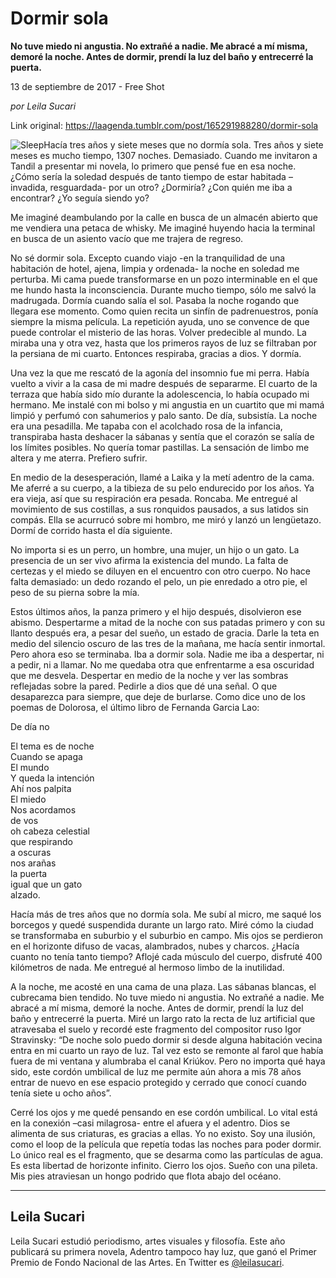 # Dormir sola

**No tuve miedo ni angustia. No extrañé a nadie. Me abracé a mí misma, demoré la noche. Antes de dormir, prendí la luz del baño y entrecerré la puerta.**

13 de septiembre de 2017 - Free Shot

_por Leila Sucari_

Link original: https://laagenda.tumblr.com/post/165291988280/dormir-sola

![Sleep](https://64.media.tumblr.com/4a1598dcefe08aefdd2e2ab4fcf491e1/tumblr_inline_pjzvczM2oG1t6q87u_500.jpg)Hacía tres años y siete meses que no dormía sola. Tres años y siete meses es mucho tiempo, 1307 noches. Demasiado. Cuando me invitaron a Tandil a presentar mi novela, lo primero que pensé fue en esa noche.  ¿Cómo sería la soledad después de tanto tiempo de estar habitada –invadida, resguardada- por un otro?  ¿Dormiría? ¿Con quién me iba a encontrar? ¿Yo seguía siendo yo? 

Me imaginé deambulando por la calle en busca de un almacén abierto que me vendiera una petaca de whisky. Me imaginé huyendo hacia la terminal en busca de un asiento vacío que me trajera de regreso. 

 No sé dormir sola. Excepto cuando viajo -en la tranquilidad de una habitación de hotel, ajena, limpia y ordenada- la noche en soledad me perturba. Mi cama puede transformarse en un pozo interminable en el que me hundo hasta la inconsciencia. Durante mucho tiempo, sólo me salvó la madrugada. Dormía cuando salía el sol. Pasaba la noche rogando que llegara ese momento. Como quien recita un sinfín de  padrenuestros, ponía siempre la misma película. La repetición ayuda, uno se convence de que puede controlar el misterio de las horas. Volver predecible al mundo. La miraba una y otra vez, hasta que los primeros rayos de luz se filtraban por la persiana de mi cuarto. Entonces respiraba, gracias a dios. Y dormía.

 Una vez la que me rescató de la agonía del insomnio fue mi perra. Había vuelto a vivir a la casa de mi madre después de separarme. El cuarto de la terraza que había sido mío durante la adolescencia, lo había ocupado mi hermano. Me instalé con mi bolso y mi angustia en un cuartito que mi mamá limpió y perfumó con sahumerios y palo santo. De día, subsistía. La noche era una pesadilla. Me tapaba con el acolchado rosa de la infancia, transpiraba hasta deshacer la sábanas y sentía que el corazón se salía de los límites posibles. No quería tomar pastillas. La sensación de limbo me altera y me aterra. Prefiero sufrir. 

En medio de la desesperación, llamé a Laika y la metí adentro de la cama. Me aferré a su cuerpo, a la tibieza de su pelo endurecido por los años. Ya era vieja, así que su respiración era pesada. Roncaba. Me entregué al movimiento de sus costillas, a sus ronquidos pausados, a sus latidos sin compás. Ella se acurrucó sobre mi hombro, me miró y lanzó un lengüetazo. Dormí de corrido hasta el día siguiente. 

No importa si es un perro, un hombre, una mujer, un hijo o un gato. La presencia de un ser vivo afirma la existencia del mundo. La falta de certezas y el miedo se diluyen en el encuentro con otro cuerpo. No hace falta demasiado: un dedo rozando el pelo, un pie enredado a otro pie, el peso de su pierna sobre la mía.

Estos últimos años, la panza primero y el hijo después, disolvieron ese abismo. Despertarme a mitad de la noche con sus patadas primero y con su llanto después era, a pesar del sueño, un estado de gracia. Darle la teta en medio del silencio oscuro de las tres de la mañana, me hacía sentir inmortal. Pero ahora eso se terminaba. Iba a dormir sola. Nadie me iba a despertar, ni a pedir, ni a llamar. No me quedaba otra que enfrentarme a esa oscuridad que me desvela. Despertar en medio de la noche y ver las sombras reflejadas sobre la pared. Pedirle a dios que dé una señal. O que desaparezca para siempre, que deje de burlarse. Como dice uno de los poemas de Dolorosa, el último libro de Fernanda Garcia Lao:

De día no

El tema es de noche  
Cuando se apaga  
El mundo  
Y queda la intención  
Ahí nos palpita  
El miedo  
Nos acordamos  
de vos  
oh cabeza celestial  
que respirando  
a oscuras  
nos arañas  
la puerta  
igual que un gato  
alzado.

Hacía más de tres años que no dormía sola. Me subí al micro, me saqué los borcegos y quedé suspendida durante un largo rato. Miré cómo la ciudad se transformaba en suburbio y el suburbio en campo. Mis ojos se perdieron en el horizonte difuso de vacas, alambrados, nubes y charcos. ¿Hacía cuanto no tenía tanto tiempo? Aflojé cada músculo del cuerpo, disfruté 400 kilómetros de nada.  Me entregué al hermoso limbo de la inutilidad.

A la noche, me acosté en una cama de una plaza. Las sábanas blancas, el cubrecama bien tendido. No tuve miedo ni angustia. No extrañé a nadie. Me abracé a mí misma, demoré la noche. Antes de dormir, prendí la luz del baño y entrecerré la puerta. Miré un largo rato la recta de luz artificial que atravesaba el suelo y recordé este fragmento del compositor ruso Igor Stravinsky: “De noche solo puedo dormir si desde alguna habitación vecina entra en mi cuarto un rayo de luz. Tal vez esto se remonte al farol que había fuera de mi ventana y alumbraba el canal Kriúkov. Pero no importa qué haya sido, este cordón umbilical de luz me permite aún ahora a mis 78 años entrar de nuevo en ese espacio protegido y cerrado que conocí cuando tenía siete u ocho años”. 

Cerré los ojos y me quedé pensando en ese cordón umbilical. Lo vital está en la conexión –casi milagrosa- entre el afuera y el adentro. Dios se alimenta de sus criaturas, es gracias a ellas. Yo no existo. Soy una ilusión, como el loop de la película que repetía todas las noches para poder dormir. Lo único real es el fragmento, que se desarma como las partículas de agua. Es esta libertad de horizonte infinito. Cierro los ojos. Sueño con una pileta. Mis pies atraviesan un hongo podrido que flota abajo del océano.

  


---

 Leila Sucari
-------------

 Leila Sucari estudió periodismo, artes visuales y filosofía. Este año publicará su primera novela, Adentro tampoco hay luz, que ganó el Primer Premio de Fondo Nacional de las Artes. En Twitter es [@leilasucari](https://twitter.com/leilasucari). 

